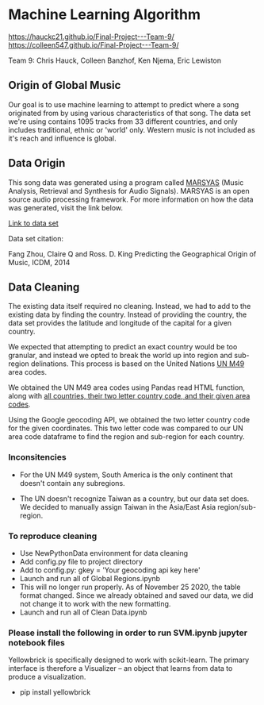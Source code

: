 # Machine Learning Algorithm
https://hauckc21.github.io/Final-Project---Team-9/
https://colleen547.github.io/Final-Project---Team-9/

Team 9: Chris Hauck, Colleen Banzhof, Ken Njema, Eric Lewiston

## Origin of Global Music

Our goal is to use machine learning to attempt to predict where a song originated from by using various characteristics of that song. The data set we're using contains 1095 tracks from 33 different countries, and only includes traditional, ethnic or 'world' only. Western music is not included as it's reach and influence is global.

## Data Origin

This song data was generated using a program called [MARSYAS](http://marsyas.info/) (Music Analysis, Retrieval and Synthesis for Audio Signals). MARSYAS is an open source audio processing framework. For more information on how the data was generated, visit the link below.

[Link to data set](http://archive.ics.uci.edu/ml/datasets/geographical+original+of+music)

Data set citation:

Fang Zhou, Claire Q and Ross. D. King
Predicting the Geographical Origin of Music, ICDM, 2014

## Data Cleaning

The existing data itself required no cleaning. Instead, we had to add to the existing data by finding the country. Instead of providing the country, the data set provides the latitude and longitude of the capital for a given country.

We expected that attempting to predict an exact country would be too granular, and instead we opted to break the world up into region and sub-region delinations. This process is based on the United Nations [UN M49](https://en.wikipedia.org/wiki/UN_M49) area codes.

We obtained the UN M49 area codes using Pandas read HTML function, along with [all countries, their two letter country code, and their given area codes](https://en.wikipedia.org/wiki/List_of_countries_by_United_Nations_geoscheme).

Using the Google geocoding API, we obtained the two letter country code for the given coordinates. This two letter code was compared to our UN area code dataframe to find the region and sub-region for each country.


### Inconsitencies

* For the UN M49 system, South America is the only continent that doesn't contain any subregions.

* The UN doesn't recognize Taiwan as a country, but our data set does. We decided to manually assign Taiwan in the Asia/East Asia region/sub-region.

### To reproduce cleaning

* Use NewPythonData environment for data cleaning
* Add config.py file to project directory
* Add to config.py: gkey = 'Your geocoding api key here'
* Launch and run all of Global Regions.ipynb
* This will no longer run properly. As of November 25 2020, the table format changed. Since we already obtained and saved our data, we did not change it to work with the new formatting.
* Launch and run all of Clean Data.ipynb

### Please install the following in order to run SVM.ipynb jupyter notebook files

Yellowbrick is specifically designed to work with scikit-learn. The primary interface is therefore a Visualizer – an object that learns from data to produce a visualization. 
* pip install yellowbrick
